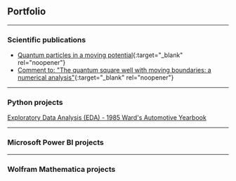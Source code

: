 ## Portfolio

---


### Scientific publications

- [Quantum particles in a moving potential](https://iopscience.iop.org/article/10.1088/1402-4896/ab80e6/meta){:target="_blank" rel="noopener"}
- [Comment to: "The quantum square well with moving boundaries: a numerical analysis"](https://arxiv.org/abs/1810.11350){:target="_blank" rel="noopener"}

---

### Python projects

[Exploratory Data Analysis (EDA) - 1985 Ward's Automotive Yearbook](https://github.com/MiguelAhumada/MiguelAhumada.github.io/blob/main/python/Automobile/Automobile.md)



---

### Microsoft Power BI projects


---

### Wolfram Mathematica projects
